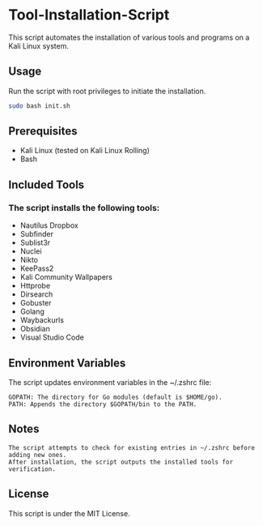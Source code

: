 # Tool-Installation-Script

This script automates the installation of various tools and programs on a Kali Linux system.

## Usage

Run the script with root privileges to initiate the installation.

```bash
sudo bash init.sh
```

## Prerequisites

   + Kali Linux (tested on Kali Linux Rolling)
   + Bash

## Included Tools

### The script installs the following tools:

   + Nautilus Dropbox
   + Subfinder
   + Sublist3r
   + Nuclei
   + Nikto
   + KeePass2
   + Kali Community Wallpapers
   + Httprobe
   + Dirsearch
   + Gobuster
   + Golang
   + Waybackurls
   + Obsidian
   + Visual Studio Code

## Environment Variables

The script updates environment variables in the ~/.zshrc file:

    GOPATH: The directory for Go modules (default is $HOME/go).
    PATH: Appends the directory $GOPATH/bin to the PATH.

## Notes

    The script attempts to check for existing entries in ~/.zshrc before adding new ones.
    After installation, the script outputs the installed tools for verification.

## License

This script is under the MIT License.

